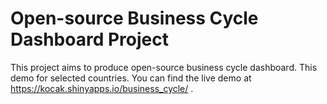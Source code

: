 # Open-source Business Cycle Dashboard Project
This project aims to produce open-source business cycle dashboard.
This demo for selected countries.
You can find the live demo at https://kocak.shinyapps.io/business_cycle/ .


